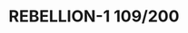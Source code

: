 # REBELLION-1                                                                                                           109/200
